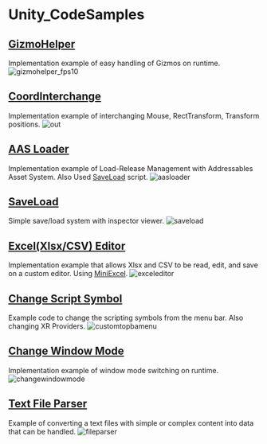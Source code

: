 # Unity_CodeSamples

## [GizmoHelper](Assets/CodeSamples/GizmoHelper)
Implementation example of easy handling of Gizmos on runtime.
![gizmohelper_fps10](https://github.com/emptybraces/Unity_CodeSamples/assets/1441835/75485c64-ab34-4635-bdc3-dad409196608)

## [CoordInterchange](Assets/CodeSamples/CoordInterchange)
Implementation example of interchanging Mouse, RectTransform, Transform positions.
![out](https://github.com/emptybraces/Unity_CodeSamples/assets/1441835/208037d3-8cea-4761-9d6d-382ac1652819)

## [AAS Loader](Assets/CodeSamples/AASLoader)
Implementation example of Load-Release Management with Addressables Asset System. Also Used [SaveLoad](Assets/CodeSamples/SaveLoad) script.
![aasloader](https://github.com/emptybraces/Unity_CodeSamples/assets/1441835/c7efbc31-e631-4f56-a716-6aa2a4d10b14)

## [SaveLoad](Assets/CodeSamples/SaveLoad)
Simple save/load system with inspector viewer.
![saveload](https://github.com/emptybraces/Unity_CodeSamples/assets/1441835/5b51f0eb-f2bc-452a-9caf-88751312cf99)

## [Excel(Xlsx/CSV) Editor](Assets/CodeSamples/ExcelEditor)
Implementation example that allows Xlsx and CSV to be read, edit, and save on a custom editor. Using [MiniExcel](https://github.com/mini-software/MiniExcel).
![exceleditor](https://github.com/emptybraces/Unity_CodeSamples/assets/1441835/03555f18-b6c4-45de-a93b-535b7967e356)

## [Change Script Symbol](Assets/CodeSamples/ChangeScriptSymbol)
Example code to change the scripting symbols from the menu bar. Also changing XR Providers.
![customtopbamenu](https://github.com/emptybraces/Unity_CodeSamples/assets/1441835/d5656912-ad34-41b7-ba2b-b81022dd8225)

## [Change Window Mode](Assets/CodeSamples/ChangeWindowMode)
Implementation example of window mode switching on runtime.
![changewindowmode](https://github.com/emptybraces/Unity_CodeSamples/assets/1441835/914dd4eb-5eb4-4ec4-9197-62d5376d7de5)

## [Text File Parser](Assets/CodeSamples/TextFileParser)
Example of converting a text files with simple or complex content into data that can be handled.
![fileparser](https://github.com/emptybraces/Unity_CodeSamples/assets/1441835/d1be6bad-035c-49dd-a99c-a7f9ca981629)
